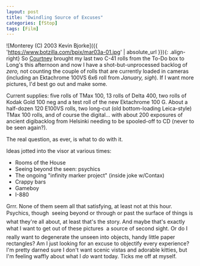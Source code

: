 ```yaml
---
layout: post
title: "Dwindling Source of Excuses"
categories: [fStop]
tags: [Film]
---
```



![Monterey (C) 2003 Kevin Bjorke]({{ 'https://www.botzilla.com/bpix/mar03a-01.jpg' | absolute_url }}){: .align-right}
So <a href="http://www.geekychick.net/">Courtney</a> brought my last two C-41 rolls from the To-Do box to Long's this afternoon and now I have a shot-but-unprocessed backlog of <i>zero,</i> not counting the couple of rolls that are currently loaded in cameras (including an Ektachrome 100VS 6x6 roll from <i>January,</i> *sigh*). If I want more pictures, I'd best go out and make some.

Current supplies: five rolls of TMax 100, 13 rolls of Delta 400, two rolls of Kodak Gold 100 neg and a test roll of the new Ektachrome 100 G. About a half-dozen 120 E100VS rolls, two long-cut (old bottom-loading Leica-style) TMax 100 rolls, and of course the digital... with about 200 exposures of ancient digibacklog from Helsinki needing to be spooled-off to CD (never to be seen again?).
<!--more-->

The real question, as ever, is what to do with it.

Ideas jotted into the visor at various times:

<ul>
<li>Rooms of the House</li>
<li>Seeing beyond the seen: psychics</li>
<li>The ongoing "infinity marker project" (inside joke w/Contax)</li>
<li>Crappy bars</li>
<li>Gameboy</li>
<li>I-880</li>
</ul>

Grrr. None of them seem all that satisfying, at least not at this hour. Psychics, though &#151; seeing beyond or through or past the surface of things is what they're all about, at least that's the story. And maybe that's exactly what I want to get out of these pictures &#151; a source of second sight. Or do I really want to degenerate the unseen into objects, handy little paper rectangles? Am I just looking for an excuse to objectify every experience? I'm pretty darned sure I don't want scenic vistas and adorable kitties, but I'm feeling waffly about what I <i>do</i> want today.  Ticks me off at myself.
